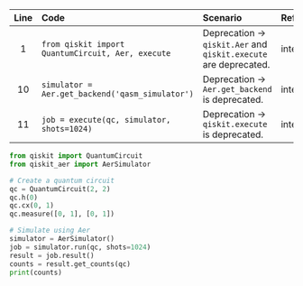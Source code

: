 | Line | Code | Scenario | Reference | Artifact | Refactoring |
| :--: | :--- | :------- | :------- | :------- | :---------- |
| 1 | `from qiskit import QuantumCircuit, Aer, execute` | Deprecation -> `qiskit.Aer` and `qiskit.execute` are deprecated. | internal | `Aer`, `execute` | `from qiskit_aer import AerSimulator` and remove `execute` |
| 10 | `simulator = Aer.get_backend('qasm_simulator')` | Deprecation -> `Aer.get_backend` is deprecated. | internal | `Aer.get_backend` | `simulator = AerSimulator()` |
| 11 | `job = execute(qc, simulator, shots=1024)` | Deprecation -> `qiskit.execute` is deprecated. | internal | `execute` | `job = simulator.run(qc, shots=1024)` |


```python
from qiskit import QuantumCircuit
from qiskit_aer import AerSimulator

# Create a quantum circuit
qc = QuantumCircuit(2, 2)
qc.h(0)
qc.cx(0, 1)
qc.measure([0, 1], [0, 1])

# Simulate using Aer
simulator = AerSimulator()
job = simulator.run(qc, shots=1024)
result = job.result()
counts = result.get_counts(qc)
print(counts)
```